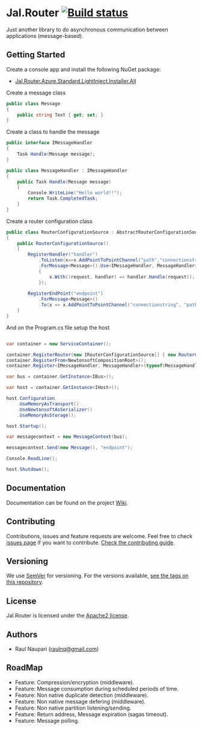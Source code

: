 # Jal.Router [![Build status](https://ci.appveyor.com/api/projects/status/gunc3edkhwwl51ge/branch/master?svg=true)](https://ci.appveyor.com/project/raulnq/jal-router/branch/master)
Just another library to do asynchronous communication between applications (message-based).
## Getting Started
Create a console app and install the following NuGet package:
* [Jal.Router.Azure.Standard.LightInject.Installer.All](https://www.nuget.org/packages/Jal.Router.Azure.Standard.LightInject.Installer.All/)

Create a message class
```csharp
public class Message
{
    public string Text { get; set; }
}
```
Create a class to handle the message
```csharp
public interface IMessageHandler
{
    Task Handle(Message message);
}

public class MessageHandler : IMessageHandler
{
    public Task Handle(Message message)
    {
        Console.WriteLine("Hello world!!");
        return Task.CompletedTask;
    }
}
```
Create a router configuration class
```csharp
public class RouterConfigurationSource : AbstractRouterConfigurationSource
{
    public RouterConfigurationSource()
    {
        RegisterHandler("handler")
            .ToListen(x=>x.AddPointToPointChannel("path","connectionstring"))
            .ForMessage<Message>().Use<IMessageHandler, MessageHandler>(x =>
            {
                x.With((request, handler) => handler.Handle(request));
            });  
            
        RegisterEndPoint("endpoint")
            .ForMessage<Message>()
            .To(x => x.AddPointToPointChannel("connectionstring", "path"));
    }
}
```
And on the Program.cs file setup the host
```csharp

var container = new ServiceContainer();

container.RegisterRouter(new IRouterConfigurationSource[] { new RouterConfigurationSource() });
container.RegisterFrom<NewtonsoftCompositionRoot>();
container.Register<IMessageHandler, MessageHandler>(typeof(MessageHandler).FullName, new PerContainerLifetime());

var bus = container.GetInstance<IBus>();

var host = container.GetInstance<IHost>();

host.Configuration
    .UseMemoryAsTransport()
    .UseNewtonsoftAsSerializer()
    .UseMemoryAsStorage();

host.Startup();

var messagecontext = new MessageContext(bus);

messagecontext.Send(new Message(), "endpoint");

Console.ReadLine();

host.Shutdown();
```
## Documentation
Documentation can be found on the project [Wiki](https://github.com/raulnq/Jal.Router/wiki/10.-Home).
## Contributing
Contributions, issues and feature requests are welcome.
Feel free to check [issues page](https://github.com/raulnq/Jal.Router/issues) if you want to contribute.
[Check the contributing guide](https://github.com/raulnq/Jal.Router/blob/master/CONTRIBUTING.md).
## Versioning
We use [SemVer](https://semver.org/) for versioning. For the versions available, [see the tags on this repository](https://github.com/raulnq/Jal.Router/tags).
## License
Jal.Router is licensed under the [Apache2 license](https://github.com/raulnq/Jal.Router/blob/master/LICENSE).
## Authors
* Raul Naupari (raulnq@gmail.com)
## RoadMap
* Feature: Compression/encryption (middleware).
* Feature: Message consumption during scheduled periods of time.
* Feature: Non native duplicate detection (middleware).
* Feature: Non native message defering (middleware).
* Feature: Non native partition listening/sending.
* Feature: Return address, Message expiration (sagas timeout).
* Feature: Message polling.
